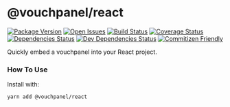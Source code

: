 # @vouchpanel/react

[![Package Version][package-image]][package-url]
[![Open Issues][issues-image]][issues-url]
[![Build Status][build-image]][build-url]
[![Coverage Status][coverage-image]][coverage-url]
[![Dependencies Status][dependencies-image]][dependencies-url]
[![Dev Dependencies Status][dev-dependencies-image]][dev-dependencies-url]
[![Commitizen Friendly][commitizen-image]][commitizen-url]

Quickly embed a vouchpanel into your React project.

### How To Use

Install with:

```bash
yarn add @vouchpanel/react
```

[project-url]: https://github.com/vouchpanel/vouchpanel-react
[package-image]: https://img.shields.io/npm/v/@vouchpanel/react
[package-url]: https://www.npmjs.com/package/@vouchpanel/react
[issues-image]: https://img.shields.io/github/issues/vouchpanel/vouchpanel-react.svg?style=popout
[issues-url]: https://github.com/vouchpanel/vouchpanel-react/issues
[build-image]: https://travis-ci.org/vouchpanel/vouchpanel-react.svg?branch=master
[build-url]: https://travis-ci.org/vouchpanel/vouchpanel-react
[coverage-image]: https://coveralls.io/repos/github/vouchpanel/vouchpanel-react/badge.svg?branch=master
[coverage-url]: https://coveralls.io/github/vouchpanel/vouchpanel-react?branch=master
[dependencies-image]: https://img.shields.io/david/vouchpanel/vouchpanel-react
[dependencies-url]: https://www.npmjs.com/package/@vouchpanel/react
[dev-dependencies-image]: https://img.shields.io/david/dev/vouchpanel/vouchpanel-react
[dev-dependencies-url]: https://www.npmjs.com/package/@vouchpanel/react
[commitizen-image]: https://img.shields.io/badge/commitizen-friendly-brightgreen.svg
[commitizen-url]: http://commitizen.github.io/cz-cli